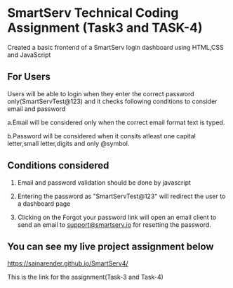 # SmartServ Technical Coding Assignment (Task3 and TASK-4)


Created a basic frontend of a SmartServ login dashboard using HTML,CSS and JavaScript

For Users
---------------------------------------------------------------------------------------------------------------------------------------------------------------------------------

Users will be able to login when they enter the correct password only(SmartServTest@123) and it checks following conditions to consider email and password

a.Email will be considered only when the correct email format text is typed.

b.Password will be considered when it consits atleast one capital letter,small letter,digits and only @symbol.


Conditions considered
---------------------------------------------------------------------------------------------------------------------------------------------------------------------------------

1) Email and password validation should be done by javascript

2) Entering the password as "SmartServTest@123" will redirect the user to a dashboard page

3) Clicking on the Forgot your password link will open an email client to send an email to support@smartserv.io for resetting the password.

You can see my live project assignment below
---------------------------------------------------------------------------------------------------------------------------------------------------------------------------------
https://sainarender.github.io/SmartServ4/

This is the link for the assignment(Task-3 and Task-4)
